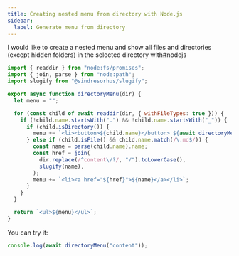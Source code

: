 ```yaml
---
title: Creating nested menu from directory with Node.js
sidebar:
  label: Generate menu from directory
---
```


I would like to create a nested menu and show all files and directories (except hidden folders) in the selected directory with#nodejs

```js
import { readdir } from "node:fs/promises";
import { join, parse } from "node:path";
import slugify from "@sindresorhus/slugify";

export async function directoryMenu(dir) {
  let menu = "";

  for (const child of await readdir(dir, { withFileTypes: true })) {
    if (!child.name.startsWith(".") && !child.name.startsWith("_")) {
      if (child.isDirectory()) {
        menu += `<li><button>${child.name}</button> ${await directoryMenu(dir + "/" + child.name)}</li>`;
      } else if (child.isFile() && child.name.match(/\.md$/)) {
        const name = parse(child.name).name;
        const href = join(
          dir.replace(/^content\/?/, "/").toLowerCase(),
          slugify(name),
        );
        menu += `<li><a href="${href}">${name}</a></li>`;
      }
    }
  }

  return `<ul>${menu}</ul>`;
}
```

You can try it:

```js
console.log(await directoryMenu("content"));
```

